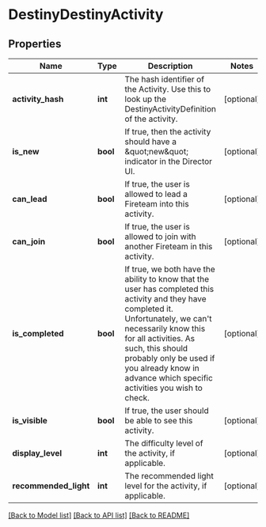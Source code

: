 # DestinyDestinyActivity

## Properties
Name | Type | Description | Notes
------------ | ------------- | ------------- | -------------
**activity_hash** | **int** | The hash identifier of the Activity.  Use this to look up the DestinyActivityDefinition of the activity. | [optional] 
**is_new** | **bool** | If true, then the activity should have a \&quot;new\&quot; indicator in the Director UI. | [optional] 
**can_lead** | **bool** | If true, the user is allowed to lead a Fireteam into this activity. | [optional] 
**can_join** | **bool** | If true, the user is allowed to join with another Fireteam in this activity. | [optional] 
**is_completed** | **bool** | If true, we both have the ability to know that the user has completed this activity and  they have completed it.  Unfortunately, we can&#39;t necessarily know this for all activities.  As such,  this should probably only be used if you already know in advance which specific activities you wish to check. | [optional] 
**is_visible** | **bool** | If true, the user should be able to see this activity. | [optional] 
**display_level** | **int** | The difficulty level of the activity, if applicable. | [optional] 
**recommended_light** | **int** | The recommended light level for the activity, if applicable. | [optional] 

[[Back to Model list]](../README.md#documentation-for-models) [[Back to API list]](../README.md#documentation-for-api-endpoints) [[Back to README]](../README.md)


